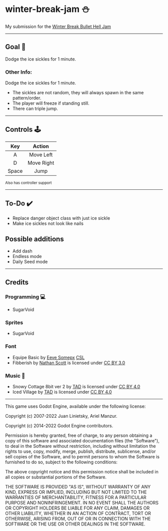# winter-break-jam :snowman:

My submission for the [Winter Break Bullet Hell Jam](https://itch.io/jam/2023-winter-bullet-hell-jam) 

<hr>

## Goal :dart:
Dodge the ice sickles for 1 minute.

### Other Info:
Dodge the ice sickles for 1 minute.
- The sickles are not random, they will always spawn in the same pattern/order.
- The player will freeze if standing still.
- There can triple jump.
<hr>

## Controls :joystick: 

|Key|Action|
|:---:|:---:|
|A|Move Left|
|D|Move Right|
|Space|Jump|

<sub>Also has controller support</sub>
<hr>

## To-Do :heavy_check_mark:
- Replace danger object class with just ice sickle
- Make ice sickles not look like nails

## Possible additions
- Add dash
- Endless mode
- Daily Seed mode
<hr>

## Credits
### Programming :computer: 
- SugarVoid
### Sprites
- SugarVoid
### Font
- Equipe Basic by [Eeve Somepx](https://somepx.itch.io/) [CSL](http://www.palmentieri.it/somepx/license.txt)
- Fibberish by [Nathan Scott](@caffi_nate) is licensed under [CC BY 3.0]()
### Music :musical_keyboard:
- Snowy Cottage 8bit ver 2 by [TAD](https://www.youtube.com/c/Tadon) is licensed under [CC BY 4.0](https://creativecommons.org/licenses/by/4.0/)
- Iced Village by [TAD](https://www.youtube.com/c/Tadon) is licensed under [CC BY 4.0](https://creativecommons.org/licenses/by/4.0/)

<hr>

This game uses Godot Engine, available under the following license:

Copyright (c) 2007-2022 Juan Linietsky, Ariel Manzur. 

Copyright (c) 2014-2022 Godot Engine contributors.

Permission is hereby granted, free of charge, to any person obtaining a copy of this software and associated documentation files (the "Software"), to deal in the Software without restriction, including without limitation the rights to use, copy, modify, merge, publish, distribute, sublicense, and/or sell copies of the Software, and to permit persons to whom the Software is furnished to do so, subject to the following conditions:

The above copyright notice and this permission notice shall be included in all copies or substantial portions of the Software.

THE SOFTWARE IS PROVIDED "AS IS", WITHOUT WARRANTY OF ANY KIND, EXPRESS OR IMPLIED, INCLUDING BUT NOT LIMITED TO THE WARRANTIES OF MERCHANTABILITY, FITNESS FOR A PARTICULAR PURPOSE AND NONINFRINGEMENT. IN NO EVENT SHALL THE AUTHORS OR COPYRIGHT HOLDERS BE LIABLE FOR ANY CLAIM, DAMAGES OR OTHER LIABILITY, WHETHER IN AN ACTION OF CONTRACT, TORT OR OTHERWISE, ARISING FROM, OUT OF OR IN CONNECTION WITH THE SOFTWARE OR THE USE OR OTHER DEALINGS IN THE SOFTWARE.
